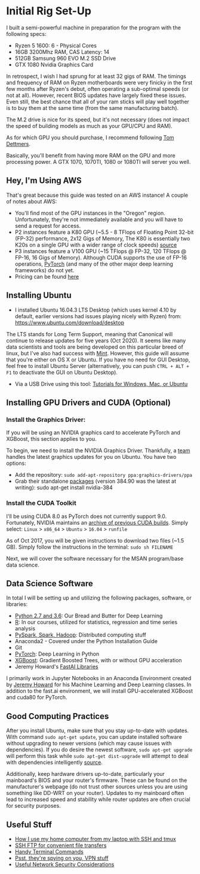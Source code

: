 # Initial Rig Set-Up

I built a semi-powerful machine in preparation for the program with the following specs:

* Ryzen 5 1600: 6 - Physical Cores
* 16GB 3200Mhz RAM, CAS Latency: 14
* 512GB Samsung 960 EVO M.2 SSD Drive
* GTX 1080 Nvidia Graphics Card

In retrospect, I wish I had sprung for at least 32 gigs of RAM.  The timings and frequency of RAM on Ryzen motherboards were very finicky in the first few months after Ryzen's debut, often operating a sub-optimal speeds (or not at all). However, recent BIOS updates have largely fixed these issues.  Even still, the best chance that all of your ram sticks will play well together is to buy them at the same time (from the same manufacturing batch).

The M.2 drive is nice for its speed, but it's not necessary (does not impact the speed of building models as much as your GPU/CPU and RAM).

As for which GPU you should purchase, I recommend following [Tom Dettmers](http://timdettmers.com/2017/04/09/which-gpu-for-deep-learning/).

Basically, you'll benefit from having more RAM on the GPU and more processing power.  A GTX 1070, 1070TI, 1080 or 1080TI will server you well.  

## Hey, I'm Using AWS

That's great because this guide was tested on an AWS instance!  A couple of notes about AWS:

* You'll find most of the GPU instances in the "Oregon" region.  Unfortunately, they're not immediately available and you will have to send a request for access.
* P2 instances feature a K80 GPU (~5.5 - 8 TFlops of Floating Point 32-bit (FP-32) performance, 2x12 Gigs of Memory, The K80 is essentially two K20s on a single GPU with a wider range of clock speeds) [source](https://aws.amazon.com/ec2/instance-types/p2/)
* P3 instances feature a V100 GPU (~15 TFlops @ FP-32, 120 TFlops @ FP-16, 16 Gigs of Memory).  Although CUDA supports the use of FP-16 operations, [PyTorch](https://github.com/pytorch/pytorch/issues/1539) (and many of the other major deep learning frameworks) do not yet.
* Pricing can be found [here](https://aws.amazon.com/ec2/pricing/on-demand/)


## Installing Ubuntu

* I installed Ubuntu 16.04.3 LTS Desktop (which uses kernel 4.10 by default, earlier versions had issues playing nicely with Ryzen) from: <https://www.ubuntu.com/download/desktop>

The LTS stands for Long Term Support, meaning that Canonical will continue to release updates for five years (Oct 2020).  It seems like many data scientists and tools are being developed on this particular breed of linux, but I've also had success with [Mint](https://linuxmint.com/).  However, this guide will assume that you're either on OS X or Ubuntu.  If you have no need for GUI Desktop, feel free to install Ubuntu Server (alternatively, you can push `CTRL + ALT + F1` to deactivate the GUI on Ubuntu Desktop).

* Via a USB Drive using this tool:
[Tutorials for Windows, Mac, or Ubuntu](https://tutorials.ubuntu.com/tutorial/tutorial-create-a-usb-stick-on-windows)

## Installing GPU Drivers and CUDA (Optional)

### Install the Graphics Driver:

If you will be using an NVIDIA graphics card to accelerate PyTorch and XGBoost, this section applies to you.

To begin, we need to install the NVIDIA Graphics Driver.  Thankfully, a [team](https://launchpad.net/~graphics-drivers/+archive/ubuntu/ppa) handles the latest graphics updates for you on Ubuntu.  You have two options:

* Add the repository: `sudo add-apt-repository ppa:graphics-drivers/ppa`
* Grab their standalone [packages](https://packages.ubuntu.com/xenial/misc/) (version 384.90 was the latest at writing): sudo apt-get install nvidia-384

### Install the CUDA Toolkit

I'll be using CUDA 8.0 as PyTorch does not currently support 9.0.  Fortunately, NVIDIA maintains an [archive of previous CUDA builds](https://developer.nvidia.com/cuda-80-ga2-download-archive).  Simply select: `Linux` > `x86_64` > `Ubuntu` > `16.04` > `runfile`

As of Oct 2017, you will be given instructions to download two files (~1.5 GB).  Simply follow the instructions in the terminal: `sudo sh FILENAME`

Next, we will cover the software necessary for the MSAN program/base data science.

## Data Science Software

In total I will be setting up and utilizing the following packages, software, or libraries:

* [Python 2.7 and 3.6](): Our Bread and Butter for Deep Learning
* [R](): In our courses, utilized for statistics, regression and time series analysis
* [PySpark, Spark, Hadoop](): Distributed computing stuff
* Anaconda2 - Covered under the Python Installation Guide
* Git
* [PyTorch](): Deep Learning in Python
* [XGBoost](xgboost.md): Gradient Boosted Trees, with or without GPU acceleration
* Jeremy Howard's [FastAI Libraries](https://github.com/fastai/fastai)

I primarily work in Jupyter Notebooks in an Anaconda Environment created by [Jeremy Howard](http://course.fast.ai/) for his Machine Learning and Deep Learning classes.  In addition to the fast.ai environment, we will install GPU-accelerated XGBoost and cuda80 for PyTorch.

## Good Computing Practices

After you install Ubuntu, make sure that you stay up-to-date with updates.  With command `sudo apt-get update`, you can update installed software without upgrading to newer versions (which may cause issues with dependencies).  If you do desire the newest software, `sudo apt-get upgrade` will perform this task while `sudo apt-get dist-upgrade` will attempt to deal with dependencies intelligently [source](https://askubuntu.com/questions/222348/what-does-sudo-apt-get-update-do). 

Additionally, keep hardware drivers up-to-date, particularly your mainboard's BIOS and your router's firmware.  These can be found on the manufacturer's webpage (do not trust other sources unless you are using something like DD-WRT on your router).  Updates to my mainboard often lead to increased speed and stability while router updates are often crucial for security purposes.  

## Useful Stuff

* [How I use my home computer from my laptop with SSH and tmux]()
* [SSH FTP for convenient file transfers]()
* [Handy Terminal Commands]()
* [Psst, they're spying on you, VPN stuff]()
* [Useful Network Security Considerations]()